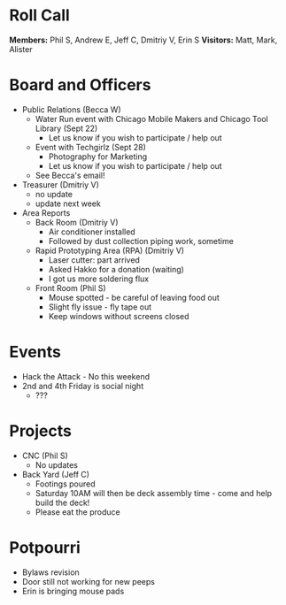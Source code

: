 Roll Call
=========
**Members:** Phil S, Andrew E, Jeff C, Dmitriy V, Erin S
**Visitors:** Matt, Mark, Alister

Board and Officers
==================
- Public Relations (Becca W)
  - Water Run event with Chicago Mobile Makers and Chicago Tool Library (Sept 22)
    - Let us know if you wish to participate / help out
  - Event with Techgirlz (Sept 28)
    - Photography for Marketing
    - Let us know if you wish to participate / help out
  - See Becca's email!
- Treasurer (Dmitriy V)
  - no update
  - update next week
- Area Reports
  - Back Room (Dmitriy V)
    - Air conditioner installed
    - Followed by dust collection piping work, sometime
  - Rapid Prototyping Area (RPA) (Dmitriy V)
    - Laser cutter: part arrived
    - Asked Hakko for a donation (waiting)
    - I got us more soldering flux
  - Front Room (Phil S)
    - Mouse spotted - be careful of leaving food out
    - Slight fly issue - fly tape out
    - Keep windows without screens closed
    
Events
======
- Hack the Attack - No this weekend
- 2nd and 4th Friday is social night
  - ???

Projects
========
- CNC (Phil S)
  - No updates
- Back Yard (Jeff C)
  - Footings poured
  - Saturday 10AM will then be deck assembly time - come and help build the deck!
  - Please eat the produce

Potpourri
=========
- Bylaws revision
- Door still not working for new peeps
- Erin is bringing mouse pads
